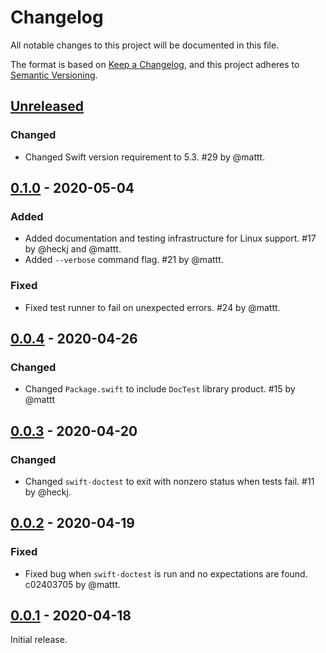 # Changelog

All notable changes to this project will be documented in this file.

The format is based on [Keep a Changelog](https://keepachangelog.com/en/1.0.0/),
and this project adheres to [Semantic Versioning](https://semver.org/spec/v2.0.0.html).

## [Unreleased]

### Changed

- Changed Swift version requirement to 5.3.
  #29 by @mattt.

## [0.1.0] - 2020-05-04

### Added

- Added documentation and testing infrastructure for Linux support.
  #17 by @heckj and @mattt.
- Added `--verbose` command flag.
  #21 by @mattt.

### Fixed

- Fixed test runner to fail on unexpected errors.
  #24 by @mattt.

## [0.0.4] - 2020-04-26

### Changed

- Changed `Package.swift` to include `DocTest` library product.
  #15 by @mattt

## [0.0.3] - 2020-04-20

### Changed

- Changed `swift-doctest` to exit with nonzero status when tests fail.
  #11 by @heckj.

## [0.0.2] - 2020-04-19

### Fixed

- Fixed bug when `swift-doctest` is run and no expectations are found.
  c02403705 by @mattt.

## [0.0.1] - 2020-04-18

Initial release.

[unreleased]: https://github.com/SwiftDocOrg/doctest/compare/0.1.0...master
[0.1.0]: https://github.com/SwiftDocOrg/swift-doc/releases/tag/0.1.0
[0.0.4]: https://github.com/SwiftDocOrg/swift-doc/releases/tag/0.0.4
[0.0.3]: https://github.com/SwiftDocOrg/swift-doc/releases/tag/0.0.3
[0.0.2]: https://github.com/SwiftDocOrg/swift-doc/releases/tag/0.0.2
[0.0.1]: https://github.com/SwiftDocOrg/swift-doc/releases/tag/0.0.1
